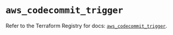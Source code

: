 # `aws_codecommit_trigger`

Refer to the Terraform Registry for docs: [`aws_codecommit_trigger`](https://registry.terraform.io/providers/hashicorp/aws/6.2.0/docs/resources/codecommit_trigger).
